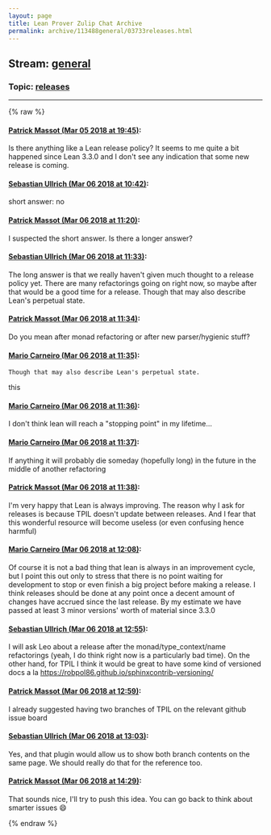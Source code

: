 ```yaml
---
layout: page
title: Lean Prover Zulip Chat Archive 
permalink: archive/113488general/03733releases.html
---
```


## Stream: [general](index.html)
### Topic: [releases](03733releases.html)

---


{% raw %}
#### [ Patrick Massot (Mar 05 2018 at 19:45)](https://leanprover.zulipchat.com/#narrow/stream/113488-general/topic/releases/near/123313063):
Is there anything like a Lean release policy? It seems to me quite a bit happened since Lean 3.3.0 and I don't see any indication that some new release is coming.

#### [ Sebastian Ullrich (Mar 06 2018 at 10:42)](https://leanprover.zulipchat.com/#narrow/stream/113488-general/topic/releases/near/123342909):
short answer: no

#### [ Patrick Massot (Mar 06 2018 at 11:20)](https://leanprover.zulipchat.com/#narrow/stream/113488-general/topic/releases/near/123344199):
I suspected the short answer. Is there a longer answer?

#### [ Sebastian Ullrich (Mar 06 2018 at 11:33)](https://leanprover.zulipchat.com/#narrow/stream/113488-general/topic/releases/near/123344597):
The long answer is that we really haven't given much thought to a release policy yet. There are many refactorings going on right now, so maybe after that would be a good time for a release. Though that may also describe Lean's perpetual state.

#### [ Patrick Massot (Mar 06 2018 at 11:34)](https://leanprover.zulipchat.com/#narrow/stream/113488-general/topic/releases/near/123344647):
Do you mean after monad refactoring or after new parser/hygienic stuff?

#### [ Mario Carneiro (Mar 06 2018 at 11:35)](https://leanprover.zulipchat.com/#narrow/stream/113488-general/topic/releases/near/123344665):
```quote
Though that may also describe Lean's perpetual state.
```
this

#### [ Mario Carneiro (Mar 06 2018 at 11:36)](https://leanprover.zulipchat.com/#narrow/stream/113488-general/topic/releases/near/123344716):
I don't think lean will reach a "stopping point" in my lifetime...

#### [ Mario Carneiro (Mar 06 2018 at 11:37)](https://leanprover.zulipchat.com/#narrow/stream/113488-general/topic/releases/near/123344726):
If anything it will probably die someday (hopefully long) in the future in the middle of another refactoring

#### [ Patrick Massot (Mar 06 2018 at 11:38)](https://leanprover.zulipchat.com/#narrow/stream/113488-general/topic/releases/near/123344769):
I'm very happy that Lean is always improving. The reason why I ask for releases is because TPIL doesn't update between releases. And I fear that this wonderful resource will become useless (or even confusing hence harmful)

#### [ Mario Carneiro (Mar 06 2018 at 12:08)](https://leanprover.zulipchat.com/#narrow/stream/113488-general/topic/releases/near/123345794):
Of course it is not a bad thing that lean is always in an improvement cycle, but I point this out only to stress that there is no point waiting for development to stop or even finish a big project before making a release. I think releases should be done at any point once a decent amount of changes have accrued since the last release. By my estimate we have passed at least 3 minor versions' worth of material since 3.3.0

#### [ Sebastian Ullrich (Mar 06 2018 at 12:55)](https://leanprover.zulipchat.com/#narrow/stream/113488-general/topic/releases/near/123347274):
I will ask Leo about a release after the monad/type_context/name refactorings (yeah, I do think right now is a particularly bad time). On the other hand, for TPIL I think it would be great to have some kind of versioned docs a la https://robpol86.github.io/sphinxcontrib-versioning/

#### [ Patrick Massot (Mar 06 2018 at 12:59)](https://leanprover.zulipchat.com/#narrow/stream/113488-general/topic/releases/near/123347386):
I already suggested having two branches of TPIL on the relevant github issue board

#### [ Sebastian Ullrich (Mar 06 2018 at 13:03)](https://leanprover.zulipchat.com/#narrow/stream/113488-general/topic/releases/near/123347502):
Yes, and that plugin would allow us to show both branch contents on the same page. We should really do that for the reference too.

#### [ Patrick Massot (Mar 06 2018 at 14:29)](https://leanprover.zulipchat.com/#narrow/stream/113488-general/topic/releases/near/123350064):
That sounds nice, I'll try to push this idea. You can go back to think about smarter issues :smile:


{% endraw %}

